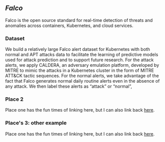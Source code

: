 

## ***Falco***

Falco is the open source standard for real-time detection of threats and anomalies across containers, Kubernetes, and cloud services.

### Dataset

We build a relatively large Falco alert dataset for Kubernetes with both normal and APT attacks data to facilitate the learning of predictive models used for attack prediction and to support future research. For the attack alerts, we apply CALDERA, an adversary emulation platform, developed by MITRE to mimic the attacks in a Kubernetes cluster in the form of MITRE ATT&CK tactic sequences. For the normal alerts, we take advantage of the fact that Falco generates normal daily routine alerts even in the absence of any attack. We then label these alerts as “attack” or “normal”,

### Place 2

Place one has the fun times of linking here, but I can also link back [here](#place-1).

### Place's 3: other example

Place one has the fun times of linking here, but I can also link back [here](#places-3-other-example).
